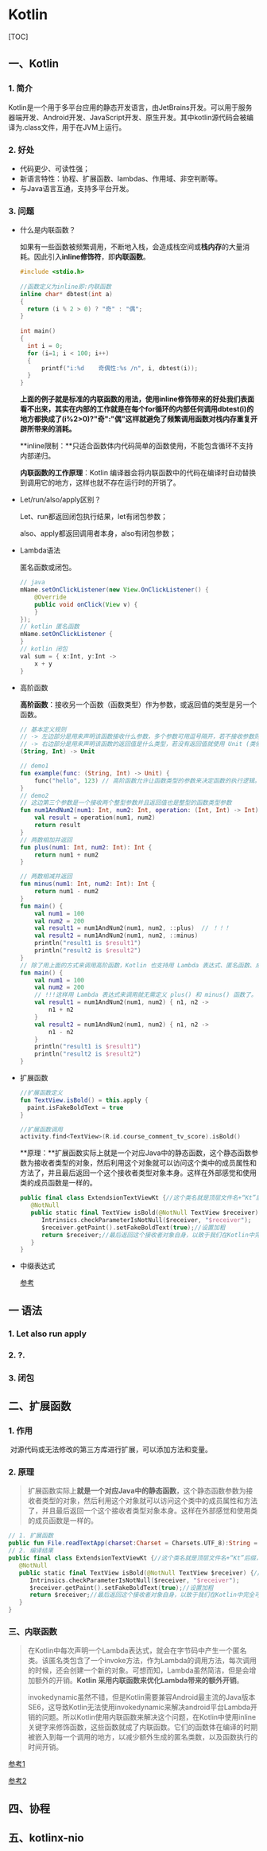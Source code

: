 # Kotlin

[TOC]

## 一、Kotlin

### 1. 简介

​		Kotlin是一个用于多平台应用的静态开发语言，由JetBrains开发。可以用于服务器端开发、Android开发、JavaScript开发、原生开发。其中kotlin源代码会被编译为.class文件，用于在JVM上运行。

### 2. 好处

- 代码更少、可读性强；
- 新语言特性：协程、扩展函数、lambdas、作用域、非空判断等。
- 与Java语言互通，支持多平台开发。

### 3. 问题

- 什么是内联函数？

  如果有一些函数被频繁调用，不断地入栈，会造成栈空间或**栈内存**的大量消耗。因此引入**inline修饰符**，即**内联函数**。

  ```c
  #include <stdio.h>  
   
  //函数定义为inline即:内联函数  
  inline char* dbtest(int a) 
  {  
  	return (i % 2 > 0) ? "奇" : "偶";  
  }   
    
  int main()  
  {  
  	int i = 0;  
  	for (i=1; i < 100; i++) 
  	{  
  		printf("i:%d    奇偶性:%s /n", i, dbtest(i));      
  	}  
  }  
  ```

     **上面的例子就是标准的内联函数的用法，使用inline修饰带来的好处我们表面看不出来，其实在内部的工作就是在每个for循环的内部任何调用dbtest(i)的地方都换成了(i%2>0)?"奇":"偶"这样就避免了频繁调用函数对栈内存重复开辟所带来的消耗。**

  **inline限制：**只适合函数体内代码简单的函数使用，不能包含循环不支持内部递归。

  **内联函数的工作原理**：Kotlin 编译器会将内联函数中的代码在编译时自动替换到调用它的地方，这样也就不存在运行时的开销了。

- Let/run/also/apply区别？

  Let、run都返回闭包执行结果，let有闭包参数；

  also、apply都返回调用者本身，also有闭包参数；

- Lambda语法

  匿名函数或闭包。

  ```java
  // java
  mName.setOnClickListener(new View.OnClickListener() {
      @Override
      public void onClick(View v) {
      }
  });
  // kotlin 匿名函数
  mName.setOnClickListener { 
  }
  // kotlin 闭包
  val sum = { x:Int, y:Int -> 
      x + y
  } 
  ```

- 高阶函数

  **高阶函数**：接收另一个函数（函数类型）作为参数，或返回值的类型是另一个函数。

  ```kotlin
  // 基本定义规则
  // -> 左边部分是用来声明该函数接收什么参数，多个参数可用逗号隔开，若不接收参数则写空括号即可
  // -> 右边部分是用来声明该函数的返回值是什么类型，若没有返回值就使用 Unit (类似Java中的void)
  (String, Int) -> Unit
  
  // demo1
  fun example(func: (String, Int) -> Unit) {
      func("hello", 123) // 高阶函数允许让函数类型的参数来决定函数的执行逻辑。
  }
  // demo2
  // 这边第三个参数是一个接收两个整型参数并且返回值也是整型的函数类型参数
  fun num1AndNum2(num1: Int, num2: Int, operation: (Int, Int) -> Int): Int {
      val result = operation(num1, num2)
      return result
  }
  // 两数相加并返回
  fun plus(num1: Int, num2: Int): Int {
      return num1 + num2
  }
  
  // 两数相减并返回
  fun minus(num1: Int, num2: Int): Int {
      return num1 - num2
  }
  fun main() {
      val num1 = 100
      val num2 = 200
      val result1 = num1AndNum2(num1, num2, ::plus)  // ！！！
      val result2 = num1AndNum2(num1, num2, ::minus)
      println("result1 is $result1")
      println("result2 is $result2")
  }
  // 除了用上面的方式来调用高阶函数，Kotlin 也支持用 Lambda 表达式、匿名函数、成员引用等来调用高阶函数，如使用 Lambda 表达式来实现上述代码：
  fun main() {
      val num1 = 100
      val num2 = 200
      // !!!这样用 Lambda 表达式来调用就无需定义 plus() 和 minus() 函数了。
      val result1 = num1AndNum2(num1, num2) { n1, n2 ->
          n1 + n2
      }
      val result2 = num1AndNum2(num1, num2) { n1, n2 ->
          n1 - n2
      }
      println("result1 is $result1")
      println("result2 is $result2")
  }
  ```

- 扩展函数

  ```kotlin
  //扩展函数定义
  fun TextView.isBold() = this.apply { 
  	paint.isFakeBoldText = true
  }
  
  //扩展函数调用
  activity.find<TextView>(R.id.course_comment_tv_score).isBold()
  ```

  **原理：**扩展函数实际上就是一个对应Java中的静态函数，这个静态函数参数为接收者类型的对象，然后利用这个对象就可以访问这个类中的成员属性和方法了，并且最后返回一个这个接收者类型对象本身。这样在外部感觉和使用类的成员函数是一样的。

  ```kotlin
  public final class ExtendsionTextViewKt {//这个类名就是顶层文件名+“Kt”后缀，这个知识上篇博客有详细介绍
     @NotNull
     public static final TextView isBold(@NotNull TextView $receiver) {//扩展函数isBold对应实际上是Java中的静态函数，并且传入一个接收者类型对象作为参数
        Intrinsics.checkParameterIsNotNull($receiver, "$receiver");
        $receiver.getPaint().setFakeBoldText(true);//设置加粗
        return $receiver;//最后返回这个接收者对象自身，以致于我们在Kotlin中完全可以使用this替代接收者对象或者直接不写。
     }
  }
  ```

- 中缀表达式

  [参考](https://my.oschina.net/u/4135686/blog/3051463)



## 一 语法

### 1. Let also run apply

### 2. ?.

### 3. 闭包

## 二、扩展函数

### 1. 作用

​	对源代码或无法修改的第三方库进行扩展，可以添加方法和变量。

### 2. 原理

> 扩展函数实际上**就是一个对应Java中的静态函数**，这个静态函数参数为接收者类型的对象，然后利用这个对象就可以访问这个类中的成员属性和方法了，并且最后返回一个这个接收者类型对象本身。这样在外部感觉和使用类的成员函数是一样的。

```kotlin
// 1. 扩展函数
public fun File.readTextApp(charset:Charset = Charsets.UTF_8):String = readBytes().toString(charset)
// 2. 编译结果
public final class ExtendsionTextViewKt {//这个类名就是顶层文件名+“Kt”后缀，这个知识上篇博客有详细介绍
   @NotNull
   public static final TextView isBold(@NotNull TextView $receiver) {//扩展函数isBold对应实际上是Java中的静态函数，并且传入一个接收者类型对象作为参数
      Intrinsics.checkParameterIsNotNull($receiver, "$receiver");
      $receiver.getPaint().setFakeBoldText(true);//设置加粗
      return $receiver;//最后返回这个接收者对象自身，以致于我们在Kotlin中完全可以使用this替代接收者对象或者直接不写。
   }
}
```

### 三、内联函数

>    在Kotlin中每次声明一个Lambda表达式，就会在字节码中产生一个匿名类。该匿名类包含了一个invoke方法，作为Lambda的调用方法，每次调用的时候，还会创建一个新的对象。可想而知，Lambda虽然简洁，但是会增加额外的开销。**Kotlin 采用内联函数来优化Lambda带来的额外开销**。
>
>    invokedynamic虽然不错，但是Kotlin需要兼容Android最主流的Java版本SE6，这导致Kotlin无法使用invokedynamic来解决android平台Lambda开销的问题。所以Kotlin使用内联函数来解决这个问题，在Kotlin中使用inline关键字来修饰函数，这些函数就成了内联函数。它们的函数体在编译的时期被嵌入到每一个调用的地方，以减少额外生成的匿名类数，以及函数执行的时间开销。

[参考1](https://www.jianshu.com/p/be78824ce1c2)

[参考2](https://blog.csdn.net/zhangying1994/article/details/104712148)

## 四、协程



## 五、kotlinx-nio





